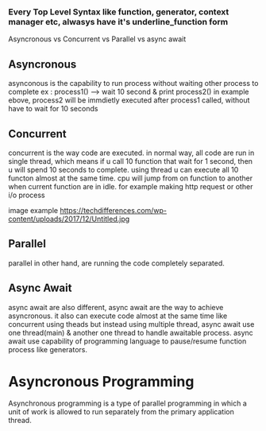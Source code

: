 ### Every Top Level Syntax like function, generator, context manager etc, alwasys have it's underline_function form

Asyncronous vs Concurrent vs Parallel vs async await

## Asyncronous
asynconous is the capability to run process without waiting other process to complete
ex : 
    process1() --> wait 10 second & print
    process2() 
in example ebove, process2 will be immdietly executed after process1 called, without have to wait for 10 seconds

## Concurrent
concurrent is the way code are executed. in normal way, all code are run in single thread, which means if u call 10 function that wait for 1 second, then 
u will spend 10 seconds to complete. using thread u can execute all 10 functon almost at the same time. cpu will jump from on function to another when current function are in idle. for example making http request or other i/o process

image example
https://techdifferences.com/wp-content/uploads/2017/12/Untitled.jpg

## Parallel
parallel in other hand, are running the code completely separated. 

## Async Await
async await are also different, async await are the way to achieve asyncronous. it also can execute code almost at the same time like concurrent using theads
but instead using multiple thread, async await use one thread(main) & another one thread to handle awaitable process.
async await use capability of programming language to pause/resume function process like generators.

# Asyncronous Programming 
Asynchronous programming is a type of parallel programming in which a unit of work is allowed to run separately from the primary application thread.